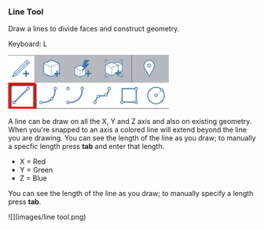 ### Line Tool

Draw a lines to divide faces and construct geometry.

Keyboard: L

![](/assets/line_toolbar.png)

A line can be draw on all the X, Y and Z axis and also on existing geometry. When you're snapped to an axis a colored line will extend beyond the line you are drawing. You can see the length of the line as you draw; to manually a specfic length press **tab** and enter that length.

* X = Red
* Y = Green
* Z = Blue

You can see the length of the line as you draw; to manually specify a length press **tab**.

![](images/line tool.png)

